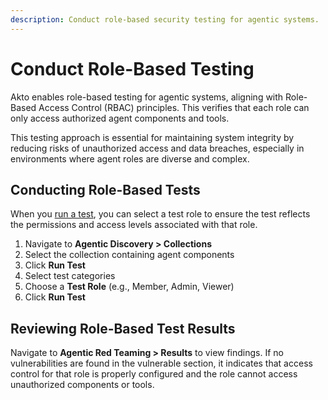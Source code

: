 ```yaml
---
description: Conduct role-based security testing for agentic systems.
---
```


# Conduct Role-Based Testing

Akto enables role-based testing for agentic systems, aligning with Role-Based Access Control (RBAC) principles. This verifies that each role can only access authorized agent components and tools.

This testing approach is essential for maintaining system integrity by reducing risks of unauthorized access and data breaches, especially in environments where agent roles are diverse and complex.

## Conducting Role-Based Tests

When you [run a test](run-test.md), you can select a test role to ensure the test reflects the permissions and access levels associated with that role.

1. Navigate to **Agentic Discovery > Collections**
2. Select the collection containing agent components
3. Click **Run Test**
4. Select test categories
5. Choose a **Test Role** (e.g., Member, Admin, Viewer)
6. Click **Run Test**

## Reviewing Role-Based Test Results

Navigate to **Agentic Red Teaming > Results** to view findings. If no vulnerabilities are found in the vulnerable section, it indicates that access control for that role is properly configured and the role cannot access unauthorized components or tools.
